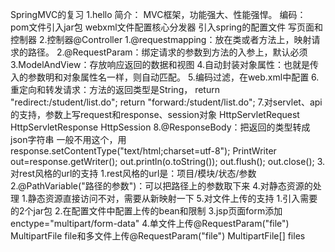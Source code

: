 SpringMVC的复习
1.hello 
   简介：
        MVC框架，功能强大、性能强悍。
   编码：
        pom文件引入jar包
        webxml文件配置核心分发器
        引入spring的配置文件
        写页面和控制器
2.控制器@Controller
    1.@requestmapping：放在类或者方法上，映射请求的路径。
    2.@RequestParam：绑定请求的参数到方法的入参上，默认必须
    3.ModelAndView：存放响应返回的数据和视图
    4.自动封装对象属性：也就是传入的参数明和对象属性名一样，则自动匹配。
    5.编码过滤，在web.xml中配置
    6.重定向和转发请求：方法的返回类型是String， 
               return "redirect:/student/list.do";
               return "forward:/student/list.do";
     7.对servlet、api的支持，参数上写request和response、session对象
            HttpServletRequest  HttpServletResponse  HttpSession
     8.@ResponseBody：把返回的类型转成json字符串
        一般不用这个，用
            response.setContentType("text/html;charset=utf-8");
            PrintWriter out=response.getWriter();
            out.println(o.toString());
            out.flush();
            out.close();
3.对rest风格的url的支持
    1.rest风格的url是：项目/模块/状态/参数
    2.@PathVariable("路径的参数")：可以把路径上的参数取下来
4.对静态资源的处理
    1.静态资源直接访问不对，需要从新映射一下
5.对文件上传的支持 
    1.引入需要的2个jar包
    2.在配置文件中配置上传的bean和限制
    3.jsp页面form添加enctype="multipart/form-data"
    4.单文件上传@RequestParam("file") MultipartFile file和多文件上传@RequestParam("file") MultipartFile[] files
